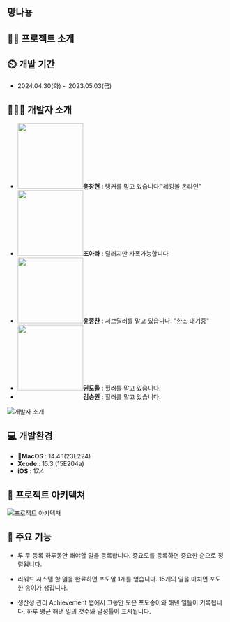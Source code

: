 ## 망나뇽
## 👨‍🏫 프로젝트 소개
 

## ⏲️ 개발 기간 
- 2024.04.30(화) ~ 2023.05.03(금)
  
## 🧑‍🤝‍🧑 개발자 소개 
- <img src="https://github.com/APP-iOS5th/Grape_Todo/assets/39834903/8502313f-0fb0-4d0e-9489-11ef2cae417e" width="150" height="150"/>**윤창현** : 탱커를 맡고 있습니다."레킹볼 온라인" 
- <img src="https://github.com/APP-iOS5th/Grape_Todo/assets/164470982/ab56cc15-6fe5-44f7-a022-2ec3b600c34c" width="150" height="150"/>**조아라** : 딜러지만 자폭가능합니다 
- <img src="https://github.com/APP-iOS5th/Grape_Todo/assets/79854784/77f8d60b-d11e-43cf-bf0e-33c734d62b45" width="150" height="150"/>**윤종찬** : 서브딜러를 맡고 있습니다. "한조 대기중"
- <img src="https://github.com/APP-iOS5th/Grape_Todo/assets/164737302/e6aee686-4aaf-41d9-92d8-69fe3ebe2bee" width="150" height="150"/>**권도율** : 힐러를 맡고 있습니다. 
- <img src="https://github.com/APP-iOS5th/Grape_Todo/assets/51118647/af52830c-1c73-4f5e-9231-789b4da9f2a1" width="150" height="15"/>**김승원** : 힐러를 맡고 있습니다.
  
![개발자 소개]()

## 💻 개발환경
- **MacOS** : 14.4.1(23E224)
- **Xcode** : 15.3 (15E204a)
- **iOS** : 17.4


## 📝 프로젝트 아키텍쳐
![프로젝트 아키텍쳐]()

## 📌 주요 기능
- 투 두 등록
하루동안 해야할 일을 등록합니다.
중요도를 등록하면 중요한 순으로 정렬됩니다.

- 리워드 시스템
할 일을 완료하면 포도알 1개를 얻습니다.
15개의 일을 마치면 포도 한 송이가 생깁니다.

- 생산성 관리
Achievement 탭에서 그동안 모은 포도송이와 해낸 일들이 기록됩니다.
하루 평균 해낸 일의 갯수와 달성률이 표시됩니다.
